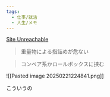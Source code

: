 ```yaml
---
tags:
  - 仕事/就活
  - 人生/メモ
---
```

[Site Unreachable](http://blog.livedoor.jp/kinisoku/archives/5585105.html)

>重量物による指詰めが危ない

>コンベア系かロールボックスに挟む

![[Pasted image 20250221224841.png]]

こういうの

